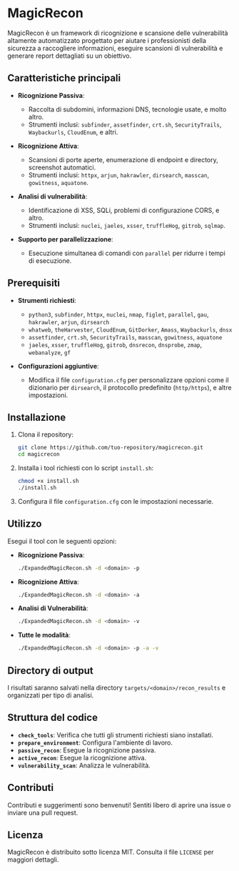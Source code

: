
# MagicRecon

MagicRecon è un framework di ricognizione e scansione delle vulnerabilità altamente automatizzato progettato per aiutare i professionisti della sicurezza a raccogliere informazioni, eseguire scansioni di vulnerabilità e generare report dettagliati su un obiettivo.

## Caratteristiche principali

- **Ricognizione Passiva**:
  - Raccolta di subdomini, informazioni DNS, tecnologie usate, e molto altro.
  - Strumenti inclusi: `subfinder`, `assetfinder`, `crt.sh`, `SecurityTrails`, `Waybackurls`, `CloudEnum`, e altri.

- **Ricognizione Attiva**:
  - Scansioni di porte aperte, enumerazione di endpoint e directory, screenshot automatici.
  - Strumenti inclusi: `httpx`, `arjun`, `hakrawler`, `dirsearch`, `masscan`, `gowitness`, `aquatone`.

- **Analisi di vulnerabilità**:
  - Identificazione di XSS, SQLi, problemi di configurazione CORS, e altro.
  - Strumenti inclusi: `nuclei`, `jaeles`, `xsser`, `truffleHog`, `gitrob`, `sqlmap`.

- **Supporto per parallelizzazione**:
  - Esecuzione simultanea di comandi con `parallel` per ridurre i tempi di esecuzione.

## Prerequisiti

- **Strumenti richiesti**:
  - `python3`, `subfinder`, `httpx`, `nuclei`, `nmap`, `figlet`, `parallel`, `gau`, `hakrawler`, `arjun`, `dirsearch`
  - `whatweb`, `theHarvester`, `CloudEnum`, `GitDorker`, `Amass`, `Waybackurls`, `dnsx`
  - `assetfinder`, `crt.sh`, `SecurityTrails`, `masscan`, `gowitness`, `aquatone`
  - `jaeles`, `xsser`, `truffleHog`, `gitrob`, `dnsrecon`, `dnsprobe`, `zmap`, `webanalyze`, `gf`

- **Configurazioni aggiuntive**:
  - Modifica il file `configuration.cfg` per personalizzare opzioni come il dizionario per `dirsearch`, il protocollo predefinito (`http/https`), e altre impostazioni.

## Installazione

1. Clona il repository:
   ```bash
   git clone https://github.com/tuo-repository/magicrecon.git
   cd magicrecon
   ```

2. Installa i tool richiesti con lo script `install.sh`:
   ```bash
   chmod +x install.sh
   ./install.sh
   ```

3. Configura il file `configuration.cfg` con le impostazioni necessarie.

## Utilizzo

Esegui il tool con le seguenti opzioni:

- **Ricognizione Passiva**:
  ```bash
  ./ExpandedMagicRecon.sh -d <domain> -p
  ```

- **Ricognizione Attiva**:
  ```bash
  ./ExpandedMagicRecon.sh -d <domain> -a
  ```

- **Analisi di Vulnerabilità**:
  ```bash
  ./ExpandedMagicRecon.sh -d <domain> -v
  ```

- **Tutte le modalità**:
  ```bash
  ./ExpandedMagicRecon.sh -d <domain> -p -a -v
  ```

## Directory di output

I risultati saranno salvati nella directory `targets/<domain>/recon_results` e organizzati per tipo di analisi.

## Struttura del codice

- **`check_tools`**: Verifica che tutti gli strumenti richiesti siano installati.
- **`prepare_environment`**: Configura l'ambiente di lavoro.
- **`passive_recon`**: Esegue la ricognizione passiva.
- **`active_recon`**: Esegue la ricognizione attiva.
- **`vulnerability_scan`**: Analizza le vulnerabilità.

## Contributi

Contributi e suggerimenti sono benvenuti! Sentiti libero di aprire una issue o inviare una pull request.

## Licenza

MagicRecon è distribuito sotto licenza MIT. Consulta il file `LICENSE` per maggiori dettagli.

